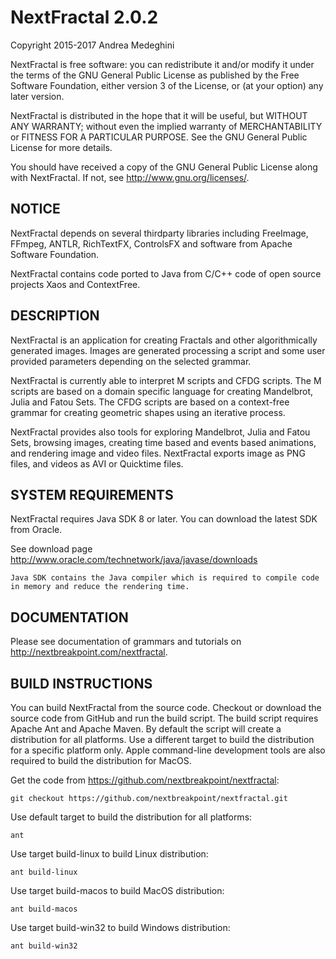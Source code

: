 # NextFractal 2.0.2

Copyright 2015-2017 Andrea Medeghini

NextFractal is free software: you can redistribute it and/or modify it under the terms of the GNU General Public License as published by the Free Software Foundation, either version 3 of the License, or (at your option) any later version.

NextFractal is distributed in the hope that it will be useful, but WITHOUT ANY WARRANTY; without even the implied warranty of MERCHANTABILITY or FITNESS FOR A PARTICULAR PURPOSE. See the GNU General Public License for more details.

You should have received a copy of the GNU General Public License along with NextFractal. If not, see http://www.gnu.org/licenses/.


## NOTICE

NextFractal depends on several thirdparty libraries including FreeImage, FFmpeg, ANTLR, RichTextFX, ControlsFX and software from Apache Software Foundation.

NextFractal contains code ported to Java from C/C++ code of open source projects Xaos and ContextFree.


## DESCRIPTION

NextFractal is an application for creating Fractals and other algorithmically generated images. Images are generated processing a script and some user provided parameters depending on the selected grammar.

NextFractal is currently able to interpret M scripts and CFDG scripts. The M scripts are based on a domain specific language for creating Mandelbrot, Julia and Fatou Sets. The CFDG scripts are based on a context-free grammar for creating geometric shapes using an iterative process.

NextFractal provides also tools for exploring Mandelbrot, Julia and Fatou Sets, browsing images, creating time based and events based animations, and rendering image and video files. NextFractal exports image as PNG files, and videos as AVI or Quicktime files.


## SYSTEM REQUIREMENTS

NextFractal requires Java SDK 8 or later. You can download the latest SDK from Oracle.

See download page http://www.oracle.com/technetwork/java/javase/downloads

    Java SDK contains the Java compiler which is required to compile code in memory and reduce the rendering time.

## DOCUMENTATION

Please see documentation of grammars and tutorials on http://nextbreakpoint.com/nextfractal.

## BUILD INSTRUCTIONS

You can build NextFractal from the source code. Checkout or download the source code from GitHub and run the build script. The build script requires Apache Ant and Apache Maven. By default the script will create a distribution for all platforms. Use a different target to build the distribution for a specific platform only. Apple command-line development tools are also required to build the distribution for MacOS.

Get the code from https://github.com/nextbreakpoint/nextfractal:

    git checkout https://github.com/nextbreakpoint/nextfractal.git

Use default target to build the distribution for all platforms:

    ant

Use target build-linux to build Linux distribution:

    ant build-linux

Use target build-macos to build MacOS distribution:

    ant build-macos

Use target build-win32 to build Windows distribution:

    ant build-win32
